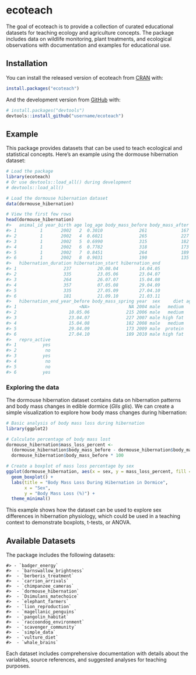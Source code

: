 
<!-- README.md is generated from README.Rmd. Please edit that file -->

# ecoteach

<!-- badges: start -->

<!-- badges: end -->

The goal of ecoteach is to provide a collection of curated educational
datasets for teaching ecology and agriculture concepts. The package
includes data on wildlife monitoring, plant treatments, and ecological
observations with documentation and examples for educational use.

## Installation

You can install the released version of ecoteach from
[CRAN](https://CRAN.R-project.org) with:

``` r
install.packages("ecoteach")
```

And the development version from [GitHub](https://github.com/) with:

``` r
# install.packages("devtools")
devtools::install_github("username/ecoteach")
```

## Example

This package provides datasets that can be used to teach ecological and
statistical concepts. Here’s an example using the dormouse hibernation
dataset:

``` r
# Load the package
library(ecoteach)
# Or use devtools::load_all() during development
# devtools::load_all()

# Load the dormouse hibernation dataset
data(dormouse_hibernation)

# View the first few rows
head(dormouse_hibernation)
#>   animal_id year_birth age log_age body_mass_before body_mass_after
#> 1         1       2002   2  0.3010              261             167
#> 2         1       2002   4  0.6021              265             227
#> 3         1       2002   5  0.6990              315             182
#> 4         1       2002   6  0.7782              318             173
#> 5         1       2002   7  0.8451              264             189
#> 6         1       2002   8  0.9031              190             135
#>   hibernation_duration hibernation_start hibernation_end
#> 1                  237          20.08.04        14.04.05
#> 2                  335          23.05.06        23.04.07
#> 3                  264          26.07.07        15.04.08
#> 4                  357          07.05.08        29.04.09
#> 5                  335          27.05.09        27.04.10
#> 6                  181          21.09.10        21.03.11
#>   hibernation_end_year_before body_mass_spring year  sex     diet age_death
#> 1                        <NA>               NA 2004 male   medium        11
#> 2                    10.05.06              215 2006 male   medium        11
#> 3                    23.04.07              227 2007 male high fat        11
#> 4                    15.04.08              182 2008 male   medium        11
#> 5                    29.04.09              173 2009 male  protein        11
#> 6                    27.04.10              189 2010 male high fat        11
#>   repro_active
#> 1          yes
#> 2           no
#> 3          yes
#> 4           no
#> 5           no
#> 6          yes
```

### Exploring the data

The dormouse hibernation dataset contains data on hibernation patterns
and body mass changes in edible dormice (*Glis glis*). We can create a
simple visualization to explore how body mass changes during
hibernation:

``` r
# Basic analysis of body mass loss during hibernation
library(ggplot2)

# Calculate percentage of body mass lost
dormouse_hibernation$mass_loss_percent <- 
  (dormouse_hibernation$body_mass_before - dormouse_hibernation$body_mass_after) / 
  dormouse_hibernation$body_mass_before * 100

# Create a boxplot of mass loss percentage by sex
ggplot(dormouse_hibernation, aes(x = sex, y = mass_loss_percent, fill = sex)) +
  geom_boxplot() +
  labs(title = "Body Mass Loss During Hibernation in Dormice",
       x = "Sex",
       y = "Body Mass Loss (%)") +
  theme_minimal()
```

This example shows how the dataset can be used to explore sex
differences in hibernation physiology, which could be used in a teaching
context to demonstrate boxplots, t-tests, or ANOVA.

## Available Datasets

The package includes the following datasets:

    #> - `badger_energy`
    #>  - `barnswallow_brightness`
    #>  - `berberis_treatment`
    #>  - `carrion_arrivals`
    #>  - `chimpanzee_cameras`
    #>  - `dormouse_hibernation`
    #>  - `Dsimulans_matechoice`
    #>  - `elephant_farmers`
    #>  - `lion_reproduction`
    #>  - `magellanic_penguins`
    #>  - `pangolin_habitat`
    #>  - `raccoondog_environment`
    #>  - `scavenger_community`
    #>  - `simple_data`
    #>  - `vulture_diet`
    #>  - `whale_brains`

Each dataset includes comprehensive documentation with details about the
variables, source references, and suggested analyses for teaching
purposes.
